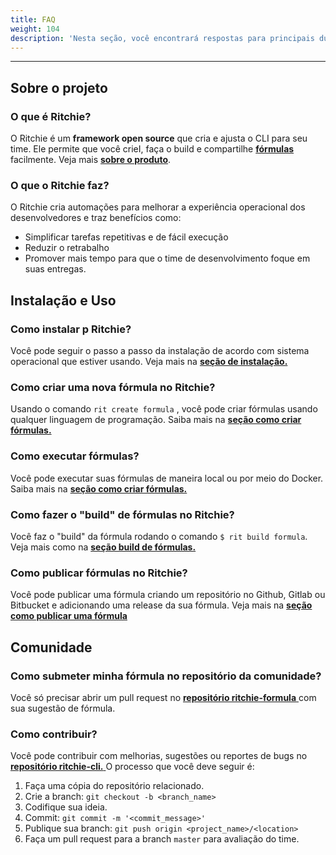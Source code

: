 ```yaml
---
title: FAQ
weight: 104
description: 'Nesta seção, você encontrará respostas para principais dúvidas sobre Ritchie.'
---
```


---

## **Sobre o projeto**

### **O que é Ritchie?**

O Ritchie é um **framework open source** que cria e ajusta o CLI para seu time. Ele permite que você crieI, faça o build e compartilhe [**fórmulas**](/docs-ritchie/pt-br/principais-conceitos/#fórmulas) facilmente. Veja mais [**sobre o produto**](/docs-ritchie/pt-br/sobre-ritchie/#de-onde-o-ritchie-veio).

### **O que o Ritchie faz?**

O Ritchie cria automações para melhorar a experiência operacional dos desenvolvedores e traz benefícios como:

* Simplificar tarefas repetitivas e de fácil execução
* Reduzir o retrabalho 
* Promover mais tempo para que o time de desenvolvimento foque em suas entregas.

## **Instalação e Uso**

### **Como instalar p Ritchie?** 

Você pode seguir o passo a passo da instalação de acordo com sistema operacional que estiver usando. Veja mais na [**seção de instalação.**](/docs-ritchie/pt-br/primeiros-passos/instalação-do-cli/)

### **Como criar uma nova fórmula no Ritchie?**

Usando o comando `rit create formula` , você pode criar fórmulas usando qualquer linguagem de programação. Saiba mais na [**seção como criar fórmulas.** ](/docs-ritchie/content/pt-br/tutoriais/formulas/como-criar-formulas)

### **Como executar fórmulas?**

Você pode executar suas fórmulas de maneira local ou por meio do Docker. Saiba mais na [**seção como criar fórmulas.** ](/docs-ritchie/pt-br/tutoriais/fórmulas/como-criar-fórmulas/)

### **Como fazer o "build" de fórmulas no Ritchie?**

Você faz o "build" da fórmula rodando o comando `$ rit build formula`. Veja mais como na [**seção build de fórmulas.**](/docs-ritchie/content/pt-br/tutoriais/formulas/como-buildar-formulas)

### **Como publicar fórmulas no Ritchie?**

Você pode publicar uma fórmula criando um repositório no Github, Gitlab ou Bitbucket e adicionando uma release da sua fórmula. Veja mais na [**seção como publicar uma fórmula**](/docs-ritchie/pt-br/tutoriais/fórmulas/como-publicar-fórmulas/) 

## **Comunidade**

### **Como submeter minha fórmula no repositório da comunidade?**

Você só precisar abrir um pull request no [**repositório ritchie-formula** ](https://github.com/ZupIT/ritchie-formulas) com sua sugestão de fórmula.

### **Como contribuir?**

Você pode contribuir com melhorias, sugestões ou reportes de bugs no [**repositório ritchie-cli.** ](https://github.com/ZupIT/ritchie-cli) O processo que você deve seguir é:

1. Faça uma cópia do repositório relacionado.
2. Crie a branch: `git checkout -b <branch_name>`
3. Codifique sua ideia.
4. Commit: `git commit -m '<commit_message>'`
5. Publique sua branch: `git push origin <project_name>/<location>`
6. Faça um pull request para a branch `master` para avaliação do time.
